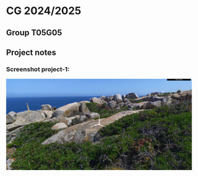 # CG 2024/2025

## Group T05G05

## Project notes

### Screenshot project-1:

![Screenshot 1](screenshots/project-t05g05-1.png)

